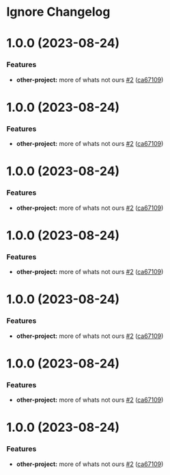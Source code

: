 # Ignore Changelog

# 1.0.0 (2023-08-24)


### Features

* **other-project:** more of whats not ours [#2](https://github.com/tanayagarflyr/fakeRM/issues/2) ([ca67109](https://github.com/tanayagarflyr/fakeRM/commit/ca67109bf3607425b920e68847d06dfd49bd2e11))

# 1.0.0 (2023-08-24)


### Features

* **other-project:** more of whats not ours [#2](https://github.com/tanayagarflyr/fakeRM/issues/2) ([ca67109](https://github.com/tanayagarflyr/fakeRM/commit/ca67109bf3607425b920e68847d06dfd49bd2e11))

# 1.0.0 (2023-08-24)


### Features

* **other-project:** more of whats not ours [#2](https://github.com/tanayagarflyr/fakeRM/issues/2) ([ca67109](https://github.com/tanayagarflyr/fakeRM/commit/ca67109bf3607425b920e68847d06dfd49bd2e11))

# 1.0.0 (2023-08-24)


### Features

* **other-project:** more of whats not ours [#2](https://github.com/tanayagarflyr/fakeRM/issues/2) ([ca67109](https://github.com/tanayagarflyr/fakeRM/commit/ca67109bf3607425b920e68847d06dfd49bd2e11))

# 1.0.0 (2023-08-24)


### Features

* **other-project:** more of whats not ours [#2](https://github.com/tanayagarflyr/fakeRM/issues/2) ([ca67109](https://github.com/tanayagarflyr/fakeRM/commit/ca67109bf3607425b920e68847d06dfd49bd2e11))

# 1.0.0 (2023-08-24)


### Features

* **other-project:** more of whats not ours [#2](https://github.com/tanayagarflyr/fakeRM/issues/2) ([ca67109](https://github.com/tanayagarflyr/fakeRM/commit/ca67109bf3607425b920e68847d06dfd49bd2e11))

# 1.0.0 (2023-08-24)


### Features

* **other-project:** more of whats not ours [#2](https://github.com/tanayagarflyr/fakeRM/issues/2) ([ca67109](https://github.com/tanayagarflyr/fakeRM/commit/ca67109bf3607425b920e68847d06dfd49bd2e11))
